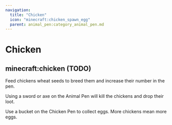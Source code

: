 ```yaml
---
navigation:
  title: "Chicken"
  icon: "minecraft:chicken_spawn_egg"
  parent: animal_pen:category_animal_pen.md
---
```


# Chicken

## minecraft:chicken (TODO)

<GameScene zoom={4}>
  <Entity id="minecraft:chicken" />
</GameScene>

<ItemImage id="minecraft:wheat_seeds" />

Feed chickens wheat seeds to breed them and increase their number in the pen.

<ItemImage id="minecraft:diamond_sword" />

Using a sword or axe on the Animal Pen will kill the chickens and drop their loot.

<ItemImage id="minecraft:bucket" />

Use a bucket on the Chicken Pen to collect eggs. More chickens mean more eggs.

